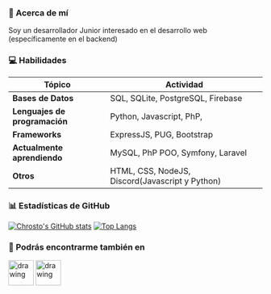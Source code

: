 ### 👔 Acerca de mí 
Soy un desarrollador Junior interesado en el desarrollo web (específicamente en el backend)

### 💻 Habilidades

| **Tópico** | **Actividad** |
| ------------- | ------------- |
| **Bases de Datos** | SQL, SQLite, PostgreSQL, Firebase |
| **Lenguajes de programación** | Python, Javascript, PhP,|
| **Frameworks** | ExpressJS, PUG, Bootstrap  |
| **Actualmente aprendiendo** | MySQL, PhP POO, Symfony, Laravel  |
| **Otros** | HTML, CSS, NodeJS, Discord(Javascript y Python) |

### 📊 Estadísticas de GitHub
[![Chrosto's GitHub stats](https://github-readme-stats.vercel.app/api?username=akachrosto&show_icons=true&theme=blueberry&count_private=true&hide=prs,issues&hide_border=true&locale=es)](https://github.com/anuraghazra/github-readme-stats)
[![Top Langs](https://github-readme-stats.vercel.app/api/top-langs/?username=akachrosto&layout=compact&theme=blueberry&hide_border=true&locale=es&count_private=true)](https://github.com/anuraghazra/github-readme-stats)

### 👻 Podrás encontrarme también en

<a href="https://dev.to/chrosto" target="_blank"><img src="https://d2fltix0v2e0sb.cloudfront.net/dev-rainbow.png" alt="drawing" width="50"/></a>
<a href="https://instagram.com/akachrosto" target="_blank"><img src="https://iconape.com/wp-content/files/ak/70032/svg/instagram-2-1.svg" alt="drawing" width="50"/>
